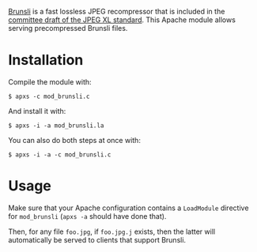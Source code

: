 [Brunsli][] is a fast lossless JPEG recompressor that is included in the
[committee draft of the JPEG XL standard][CD]. This Apache module allows serving
precompressed Brunsli files.

[Brunsli]: https://github.com/google/brunsli
[CD]: https://arxiv.org/abs/1908.03565

# Installation

Compile the module with:

```console
$ apxs -c mod_brunsli.c
```

And install it with:

```console
$ apxs -i -a mod_brunsli.la
```

You can also do both steps at once with:

```console
$ apxs -i -a -c mod_brunsli.c
```

# Usage

Make sure that your Apache configuration contains a `LoadModule` directive for
`mod_brunsli` (`apxs -a` should have done that).

Then, for any file `foo.jpg`, if `foo.jpg.j` exists, then the latter will
automatically be served to clients that support Brunsli.
